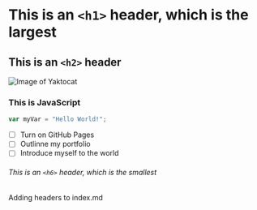 # This is an `<h1>` header, which is the largest

## This is an `<h2>` header

![Image of Yaktocat](https://octodex.github.com/images/yaktocat.png)

### This is JavaScript
``` javascript
var myVar = "Hello World!";
```
- [ ]  Turn on GitHub Pages
- [ ]  Outlinne my portfolio
- [ ]  Introduce myself to the world

###### This is an `<h6>` header, which is the smallest

Adding headers to index.md
